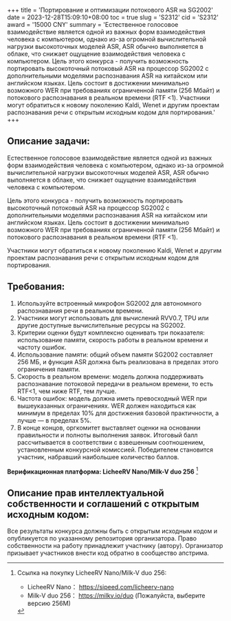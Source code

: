 +++
title = 'Портирование и оптимизации потокового ASR на SG2002'
date = 2023-12-28T15:09:10+08:00
toc = true
slug = 'S2312'
cid = 'S2312'
award = '15000 CNY'
summary = 'Естественное голосовое взаимодействие является одной из важных форм взаимодействия человека с компьютером, однако из-за огромной вычислительной нагрузки высокоточных моделей ASR, ASR обычно выполняется в облаке, что снижает ощущение взаимодействия человека с компьютером. Цель этого конкурса - получить возможность портировать высокоточный потоковый ASR на процессор SG2002 с дополнительными моделями распознавания ASR на китайском или английском языках. Цель состоит в достижении минимально возможного WER при требованиях ограниченной памяти (256 Мбайт) и потокового распознавания в реальном времени (RTF <1). Участники могут обратиться к новому поколению Kaldi, Wenet и другим проектам распознавания речи с открытым исходным кодом для портирования.'
+++

## Описание задачи:

Естественное голосовое взаимодействие является одной из важных форм взаимодействия человека с компьютером, однако из-за огромной вычислительной нагрузки высокоточных моделей ASR, ASR обычно выполняется в облаке, что снижает ощущение взаимодействия человека с компьютером.

Цель этого конкурса - получить возможность портировать высокоточный потоковый ASR на процессор SG2002 с дополнительными моделями распознавания ASR на китайском или английском языках. Цель состоит в достижении минимально возможного WER при требованиях ограниченной памяти (256 Мбайт) и потокового распознавания в реальном времени (RTF <1).

Участники могут обратиться к новому поколению Kaldi, Wenet и другим проектам распознавания речи с открытым исходным кодом для портирования.

## Требования:

1. Используйте встроенный микрофон SG2002 для автономного распознавания речи в реальном времени.
2. Участники могут использовать для вычислений RVV0.7, TPU или другие доступные вычислительные ресурсы на SG2002.
3. Критерии оценки будут комплексно оценивать три показателя: использование памяти, скорость работы в реальном времени и частоту ошибок.
4. Использование памяти: общий объем памяти SG2002 составляет 256 МБ, и функция ASR должна быть реализована в пределах этого ограничения памяти.
5. Скорость в реальном времени: модель должна поддерживать распознавание потоковой передачи в реальном времени, то есть RTF<1, чем ниже RTF, тем лучше.
6. Частота ошибок: модель должна иметь превосходный WER при вышеуказанных ограничениях. WER должен находиться как минимум в пределах 10% для достижения базовой практичности, а лучше — в пределах 5%.
7. В конце концов, оргкомитет выставляет оценки на основании правильности и полноты выполнения заявок. Итоговый балл рассчитывается в соответствии с взвешенным соотношением, установленным конкурсной комиссией. Победителем становится участник, набравший наибольшее количество баллов.

**Верификационная платформа: LicheeRV Nano/Milk-V duo 256** [^1]

## Описание прав интеллектуальной собственности и соглашений с открытым исходным кодом:

Все результаты конкурса должны быть с открытым исходным кодом и опубликуется по указанному репозитория организатора. Право собственности на работу принадлежит участнику (автору). Организатор призывает участников внести код обратно в сообщество апстрима.


[^1]: Ссылка на покупку LicheeRV Nano/Milk-V duo 256:
      - LicheeRV Nano： https://sipeed.com/licheerv-nano
      - Milk-V duo 256： https://milkv.io/duo (Пожалуйста, выберите версию 256M)
